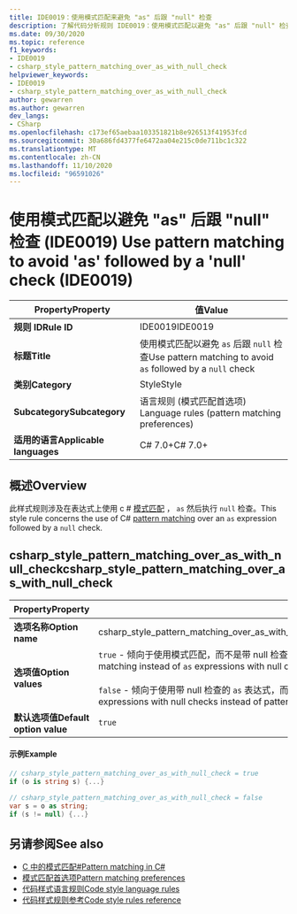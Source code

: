```yaml
---
title: IDE0019：使用模式匹配来避免 "as" 后跟 "null" 检查
description: 了解代码分析规则 IDE0019：使用模式匹配以避免 "as" 后跟 "null" 检查
ms.date: 09/30/2020
ms.topic: reference
f1_keywords:
- IDE0019
- csharp_style_pattern_matching_over_as_with_null_check
helpviewer_keywords:
- IDE0019
- csharp_style_pattern_matching_over_as_with_null_check
author: gewarren
ms.author: gewarren
dev_langs:
- CSharp
ms.openlocfilehash: c173ef65aebaa103351821b8e926513f41953fcd
ms.sourcegitcommit: 30a686fd4377fe6472aa04e215c0de711bc1c322
ms.translationtype: MT
ms.contentlocale: zh-CN
ms.lasthandoff: 11/10/2020
ms.locfileid: "96591026"
---
```

# <a name="use-pattern-matching-to-avoid-as-followed-by-a-null-check-ide0019"></a><span data-ttu-id="51c3a-103">使用模式匹配以避免 "as" 后跟 "null" 检查 (IDE0019) </span><span class="sxs-lookup"><span data-stu-id="51c3a-103">Use pattern matching to avoid 'as' followed by a 'null' check (IDE0019)</span></span>

|<span data-ttu-id="51c3a-104">Property</span><span class="sxs-lookup"><span data-stu-id="51c3a-104">Property</span></span>|<span data-ttu-id="51c3a-105">值</span><span class="sxs-lookup"><span data-stu-id="51c3a-105">Value</span></span>|
|-|-|
| <span data-ttu-id="51c3a-106">**规则 ID**</span><span class="sxs-lookup"><span data-stu-id="51c3a-106">**Rule ID**</span></span> | <span data-ttu-id="51c3a-107">IDE0019</span><span class="sxs-lookup"><span data-stu-id="51c3a-107">IDE0019</span></span> |
| <span data-ttu-id="51c3a-108">**标题**</span><span class="sxs-lookup"><span data-stu-id="51c3a-108">**Title**</span></span> | <span data-ttu-id="51c3a-109">使用模式匹配以避免 `as` 后跟 `null` 检查</span><span class="sxs-lookup"><span data-stu-id="51c3a-109">Use pattern matching to avoid `as` followed by a `null` check</span></span> |
| <span data-ttu-id="51c3a-110">**类别**</span><span class="sxs-lookup"><span data-stu-id="51c3a-110">**Category**</span></span> | <span data-ttu-id="51c3a-111">Style</span><span class="sxs-lookup"><span data-stu-id="51c3a-111">Style</span></span> |
| <span data-ttu-id="51c3a-112">**Subcategory**</span><span class="sxs-lookup"><span data-stu-id="51c3a-112">**Subcategory**</span></span> | <span data-ttu-id="51c3a-113">语言规则 (模式匹配首选项) </span><span class="sxs-lookup"><span data-stu-id="51c3a-113">Language rules (pattern matching preferences)</span></span> |
| <span data-ttu-id="51c3a-114">**适用的语言**</span><span class="sxs-lookup"><span data-stu-id="51c3a-114">**Applicable languages**</span></span> | <span data-ttu-id="51c3a-115">C# 7.0+</span><span class="sxs-lookup"><span data-stu-id="51c3a-115">C# 7.0+</span></span> |

## <a name="overview"></a><span data-ttu-id="51c3a-116">概述</span><span class="sxs-lookup"><span data-stu-id="51c3a-116">Overview</span></span>

<span data-ttu-id="51c3a-117">此样式规则涉及在表达式上使用 c # [模式匹配](../../../csharp/pattern-matching.md) ， `as` 然后执行 `null` 检查。</span><span class="sxs-lookup"><span data-stu-id="51c3a-117">This style rule concerns the use of C# [pattern matching](../../../csharp/pattern-matching.md) over an `as` expression followed by a `null` check.</span></span>

## <a name="csharp_style_pattern_matching_over_as_with_null_check"></a><span data-ttu-id="51c3a-118">csharp_style_pattern_matching_over_as_with_null_check</span><span class="sxs-lookup"><span data-stu-id="51c3a-118">csharp_style_pattern_matching_over_as_with_null_check</span></span>

|<span data-ttu-id="51c3a-119">Property</span><span class="sxs-lookup"><span data-stu-id="51c3a-119">Property</span></span>|<span data-ttu-id="51c3a-120">值</span><span class="sxs-lookup"><span data-stu-id="51c3a-120">Value</span></span>|
|-|-|
| <span data-ttu-id="51c3a-121">**选项名称**</span><span class="sxs-lookup"><span data-stu-id="51c3a-121">**Option name**</span></span> | <span data-ttu-id="51c3a-122">csharp_style_pattern_matching_over_as_with_null_check</span><span class="sxs-lookup"><span data-stu-id="51c3a-122">csharp_style_pattern_matching_over_as_with_null_check</span></span>
| <span data-ttu-id="51c3a-123">**选项值**</span><span class="sxs-lookup"><span data-stu-id="51c3a-123">**Option values**</span></span> | <span data-ttu-id="51c3a-124">`true` - 倾向于使用模式匹配，而不是带 null 检查的 `as` 表达式，来确定内容是否为某个特定类型</span><span class="sxs-lookup"><span data-stu-id="51c3a-124">`true` - Prefer pattern matching instead of `as` expressions with null checks to determine if something is of a particular type</span></span><br /><br /><span data-ttu-id="51c3a-125">`false` - 倾向于使用带 null 检查的 `as` 表达式，而不是模式匹配，来确定内容是否为某个特定类型</span><span class="sxs-lookup"><span data-stu-id="51c3a-125">`false` - Prefer `as` expressions with null checks instead of pattern matching to determine if something is of a particular type</span></span> |
| <span data-ttu-id="51c3a-126">**默认选项值**</span><span class="sxs-lookup"><span data-stu-id="51c3a-126">**Default option value**</span></span> | `true` |

#### <a name="example"></a><span data-ttu-id="51c3a-127">示例</span><span class="sxs-lookup"><span data-stu-id="51c3a-127">Example</span></span>

```csharp
// csharp_style_pattern_matching_over_as_with_null_check = true
if (o is string s) {...}

// csharp_style_pattern_matching_over_as_with_null_check = false
var s = o as string;
if (s != null) {...}
```

## <a name="see-also"></a><span data-ttu-id="51c3a-128">另请参阅</span><span class="sxs-lookup"><span data-stu-id="51c3a-128">See also</span></span>

- [<span data-ttu-id="51c3a-129">C 中的模式匹配#</span><span class="sxs-lookup"><span data-stu-id="51c3a-129">Pattern matching in C#</span></span>](../../../csharp/pattern-matching.md)
- [<span data-ttu-id="51c3a-130">模式匹配首选项</span><span class="sxs-lookup"><span data-stu-id="51c3a-130">Pattern matching preferences</span></span>](pattern-matching-preferences.md)
- [<span data-ttu-id="51c3a-131">代码样式语言规则</span><span class="sxs-lookup"><span data-stu-id="51c3a-131">Code style language rules</span></span>](language-rules.md)
- [<span data-ttu-id="51c3a-132">代码样式规则参考</span><span class="sxs-lookup"><span data-stu-id="51c3a-132">Code style rules reference</span></span>](index.md)

